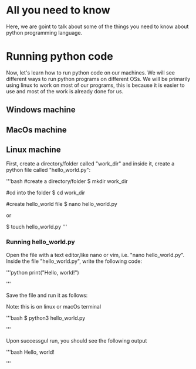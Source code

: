 # All you need to know

Here, we are goint to talk about some of the things you need to know about python programming language.

# Running python code

Now, let's learn how to run python code on our machines. We will see different ways to run python programs on different OSs.
We will be primarily using linux to work on most of our programs, this is because it is easier to use and most of the work is already done for us.

## Windows machine


## MacOs machine

## Linux machine

First, create a directory/folder called "work_dir" and inside it, create a python file called "hello_world.py":

'''bash
#create a directory/folder
$ mkdir work_dir

#cd into the folder
$ cd work_dir

#create hello_world file
$ nano hello_world.py

   or

$ touch hello_world.py
'''

### Running hello_world.py

Open the file with a text editor,like nano or vim, i.e. "nano hello_world.py".
Inside the file "hello_world.py", write the following code:

'''python
print("Hello, world!")

'''

Save the file and run it as follows:

Note: this is on linux or macOs terminal

'''bash
$ python3 hello_world.py

'''

Upon successgul run, you should see the following output

'''bash
Hello, world!

'''
